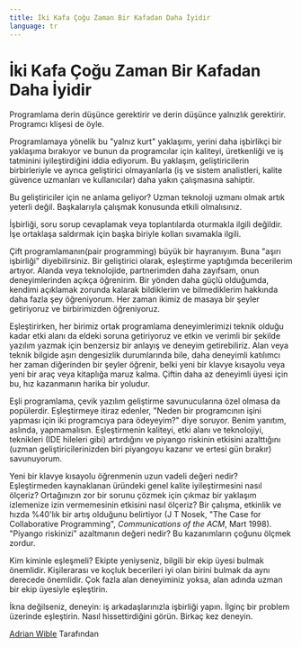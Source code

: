 ```yaml
---
title: İki Kafa Çoğu Zaman Bir Kafadan Daha İyidir
language: tr
---
```


# İki Kafa Çoğu Zaman Bir Kafadan Daha İyidir

Programlama derin düşünce gerektirir ve derin düşünce yalnızlık gerektirir. Programcı klişesi de öyle.

Programlamaya yönelik bu "yalnız kurt" yaklaşımı, yerini daha işbirlikçi bir yaklaşıma bırakıyor ve bunun da programcılar için kaliteyi, üretkenliği ve iş tatminini iyileştirdiğini iddia ediyorum. Bu yaklaşım, geliştiricilerin birbirleriyle ve ayrıca geliştirici olmayanlarla (iş ve sistem analistleri, kalite güvence uzmanları ve kullanıcılar) daha yakın çalışmasına sahiptir.

Bu geliştiriciler için ne anlama geliyor? Uzman teknoloji uzmanı olmak artık yeterli değil. Başkalarıyla çalışmak konusunda etkili olmalısınız.

İşbirliği, soru sorup cevaplamak veya toplantılarda oturmakla ilgili değildir. İşe ortaklaşa saldırmak için başka biriyle kolları sıvamakla ilgili.

Çift programlamanın(pair programming) büyük bir hayranıyım. Buna "aşırı işbirliği" diyebilirsiniz. Bir geliştirici olarak, eşleştirme yaptığımda becerilerim artıyor. Alanda veya teknolojide, partnerimden daha zayıfsam, onun deneyimlerinden açıkça öğrenirim. Bir yönden daha güçlü olduğumda, kendimi açıklamak zorunda kalarak bildiklerim ve bilmediklerim hakkında daha fazla şey öğreniyorum. Her zaman ikimiz de masaya bir şeyler getiriyoruz ve birbirimizden öğreniyoruz.

Eşleştirirken, her birimiz ortak programlama deneyimlerimizi teknik olduğu kadar etki alanı da eldeki soruna getiriyoruz ve etkin ve verimli bir şekilde yazılım yazmak için benzersiz bir anlayış ve deneyim getirebiliriz. Alan veya teknik bilgide aşırı dengesizlik durumlarında bile, daha deneyimli katılımcı her zaman diğerinden bir şeyler öğrenir, belki yeni bir klavye kısayolu veya yeni bir araç veya kitaplığa maruz kalma. Çiftin daha az deneyimli üyesi için bu, hız kazanmanın harika bir yoludur.

Eşli programlama, çevik yazılım geliştirme savunucularına özel olmasa da popülerdir. Eşleştirmeye itiraz edenler, "Neden bir programcının işini yapması için iki programcıya para ödeyeyim?" diye soruyor. Benim yanıtım, aslında, yapmamalısın. Eşleştirmenin kaliteyi, etki alanı ve teknolojiyi, teknikleri (IDE hileleri gibi) artırdığını ve piyango riskinin etkisini azalttığını (uzman geliştiricilerinizden biri piyangoyu kazanır ve ertesi gün bırakır) savunuyorum.

Yeni bir klavye kısayolu öğrenmenin uzun vadeli değeri nedir? Eşleştirmeden kaynaklanan üründeki genel kalite iyileştirmesini nasıl ölçeriz? Ortağınızın zor bir sorunu çözmek için çıkmaz bir yaklaşım izlemenize izin vermemesinin etkisini nasıl ölçeriz? Bir çalışma, etkinlik ve hızda %40'lık bir artış olduğunu belirtiyor (J T Nosek, "The Case for Collaborative Programming", *Communications of the ACM*, Mart 1998). "Piyango riskinizi" azaltmanın değeri nedir? Bu kazanımların çoğunu ölçmek zordur.

Kim kiminle eşleşmeli? Ekipte yeniyseniz, bilgili bir ekip üyesi bulmak önemlidir. Kişilerarası ve koçluk becerileri iyi olan birini bulmak da aynı derecede önemlidir. Çok fazla alan deneyiminiz yoksa, alan adında uzman bir ekip üyesiyle eşleştirin.

İkna değilseniz, deneyin: iş arkadaşlarınızla işbirliği yapın. İlginç bir problem üzerinde eşleştirin. Nasıl hissettirdiğini görün. Birkaç kez deneyin.

[Adrian Wible](http://programmer.97things.oreilly.com/wiki/index.php/Adrian_Wible) Tarafından